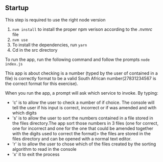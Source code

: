 ## Startup

This step is required to use the right node version

1. `nvm install` to install the proper npm verison according to the _.nvmrc_ file
2. `nvm use`
3. To install the dependencies, run `yarn`
4. Cd in the src directory

To run the app, run the following command and follow the prompts
`node index.js`

This app is about checking is a number (typed by the user of contained in a file) is correctly format to be a valid South African number(27831234567 is the correct format for this
exercise).

When you run the app, a prompt will ask which service to invoke. By typing:

- 'c' is to allow the user to check a number of if choice. The console will tell the user if his input is correct, incorrect or if was amended and with which digits
- 's' is to allow the user to sort the numbers contained in a file stored in the files directory.The app sort those numbers in 3 files (one for correct, one for incorrect and one for the one that could be amended together with the digits used to correct the format)> the files are stored in the files directory and can be opened with a normal text editor.
- 'r' is to allow the user to chose which of the files created by the sorting algorithm to read in the console
- 'x' it to exit the process

